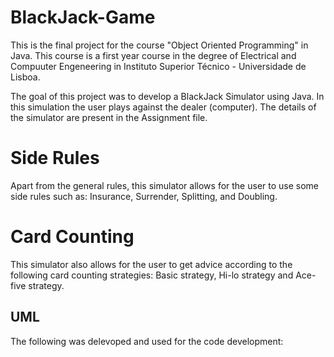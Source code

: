 # BlackJack-Game

This is the final project for the course "Object Oriented Programming" in Java. This course is a first year course in the degree of Electrical and Compuuter Engeneering in Instituto Superior Técnico - Universidade de Lisboa.

The goal of this project was to develop a BlackJack Simulator using Java. In this simulation the user plays against the dealer (computer). The details of the simulator are present in the Assignment file.

# Side Rules

Apart from the general rules, this simulator allows for the user to use some side rules such as: Insurance, Surrender, Splitting, and Doubling.

# Card Counting

This simulator also allows for the user to get advice according to the following card counting strategies: Basic strategy, Hi-lo strategy and Ace-five strategy.

## UML

The following was delevoped and used for the code development:

